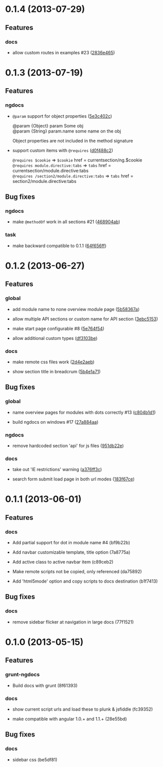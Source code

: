 # 0.1.4 (2013-07-29)

## Features
### docs

* allow custom routes in examples #23 ([2836e465](https://github.com/m7r/grunt-ngdocs/commit/2836e465))




# 0.1.3 (2013-07-19)

## Features
### ngdocs

* `@param` support for object properties ([5e3c402c](https://github.com/m7r/grunt-ngdocs/commit/5e3c402c))

  @param {Object} param Some obj  
  @param {String} param.name some name on the obj 
   
  Object properties are not included in the method signature

* support custom items with `@requires` ([d0f488c2](https://github.com/m7r/grunt-ngdocs/commit/d0f488c2))

  `@requires $cookie` => `$cookie` href = currentsection/ng.$cookie  
  `@requires module.directive:tabs` => `tabs` href = currentsection/module.directive:tabs  
  `@requires /section2/module.directive:tabs` => `tabs` href = section2/module.directive:tabs



## Bug fixes
### ngdocs

* make `@methodOf` work in all sections #21 ([468904ab](https://github.com/m7r/grunt-ngdocs/commit/468904ab))

### task

* make backward compatible to 0.1.1 ([64f656ff](https://github.com/m7r/grunt-ngdocs/commit/64f656ff))




# 0.1.2 (2013-06-27)

## Features

### global

* add module name to none overview module page ([5b58367a](https://github.com/m7r/grunt-ngdocs/commit/5b58367a))

* allow multiple API sections or custom name for API section ([3ebc5153](https://github.com/m7r/grunt-ngdocs/commit/3ebc5153))

* make start page configurable #8 ([5e764f54](https://github.com/m7r/grunt-ngdocs/commit/5e764f54))

* allow additional custom types ([df3103be](https://github.com/m7r/grunt-ngdocs/commit/df3103be))

### docs

* make remote css files work ([2d4e2aeb](https://github.com/m7r/grunt-ngdocs/commit/2d4e2aeb))

* show section title in breadcrum ([5b4e1a71](https://github.com/m7r/grunt-ngdocs/commit/5b4e1a71))


## Bug fixes

### global

* name overview pages for modules with dots correctly #13 ([c804b1d1](https://github.com/m7r/grunt-ngdocs/commit/c804b1d1))

* build ngdocs on windows #17 ([27a884aa](https://github.com/m7r/grunt-ngdocs/commit/27a884aa))


### ngdocs

* remove hardcoded section 'api' for js files ([951db22e](https://github.com/m7r/grunt-ngdocs/commit/951db22e))

### docs

* take out 'IE restrictions' warning ([a376ff3c](https://github.com/m7r/grunt-ngdocs/commit/a376ff3c))

* search form submit load page in both url modes ([183f67ce](https://github.com/m7r/grunt-ngdocs/commit/183f67ce))



# 0.1.1 (2013-06-01)

## Features

### docs

* Add partial support for dot in module name #4 (bf9b22b)

* Add navbar customizable template, title option (7a8775a)

* Add active class to active navbar item (c89ceb2)

* Make remote scripts not be copied, only referenced (da75892)

* Add 'html5mode' option and copy scripts to docs destination (b1f7413)



## Bug fixes
### docs

* remove sidebar flicker at navigation in large docs (77f1521)



# 0.1.0 (2013-05-15)

## Features
### grunt-ngdocs

* Build docs with grunt (8f61393)

### docs

* show current script urls and load these to plunk & jsfiddle (fc39352)

* make compatible with angular 1.0.+ and 1.1.+ (28e55bd)



## Bug fixes
### docs

* sidebar css (be5df81)


